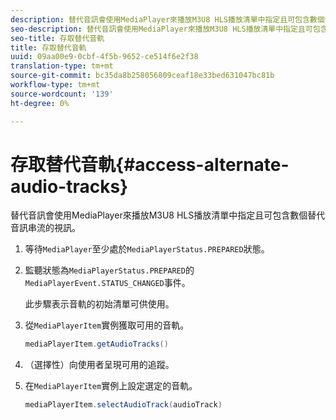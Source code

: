 ```yaml
---
description: 替代音訊會使用MediaPlayer來播放M3U8 HLS播放清單中指定且可包含數個替代音訊串流的視訊。
seo-description: 替代音訊會使用MediaPlayer來播放M3U8 HLS播放清單中指定且可包含數個替代音訊串流的視訊。
seo-title: 存取替代音軌
title: 存取替代音軌
uuid: 09aa00e9-0cbf-4f5b-9652-ce514f6e2f38
translation-type: tm+mt
source-git-commit: bc35da8b258056809ceaf18e33bed631047bc81b
workflow-type: tm+mt
source-wordcount: '139'
ht-degree: 0%

---
```



# 存取替代音軌{#access-alternate-audio-tracks}

替代音訊會使用MediaPlayer來播放M3U8 HLS播放清單中指定且可包含數個替代音訊串流的視訊。

1. 等待`MediaPlayer`至少處於`MediaPlayerStatus.PREPARED`狀態。
1. 監聽狀態為`MediaPlayerStatus.PREPARED`的`MediaPlayerEvent.STATUS_CHANGED`事件。

   此步驟表示音軌的初始清單可供使用。

1. 從`MediaPlayerItem`實例獲取可用的音軌。

   ```java
   mediaPlayerItem.getAudioTracks()
   ```

1. （選擇性）向使用者呈現可用的追蹤。
1. 在`MediaPlayerItem`實例上設定選定的音軌。

   ```java
   mediaPlayerItem.selectAudioTrack(audioTrack)
   ```

